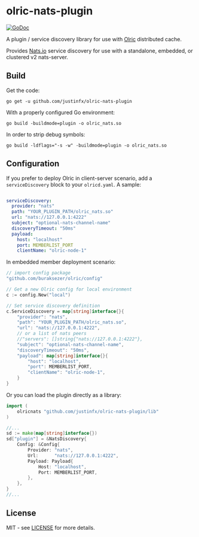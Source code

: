 # olric-nats-plugin

[![GoDoc](http://img.shields.io/badge/godoc-reference-blue.svg?style=flat)](https://godoc.org/github.com/justinfx/olric-nats-plugin/lib)

A plugin / service discovery library for use with [Olric](https://github.com/buraksezer/olric/)
distributed cache.

Provides [Nats.io](https://github.com/nats-io/nats-server/) service discovery
for use with a standalone, embedded, or clustered v2 nats-server.

## Build

Get the code:

```
go get -u github.com/justinfx/olric-nats-plugin
```

With a properly configured Go environment:

```
go build -buildmode=plugin -o olric_nats.so 
```

In order to strip debug symbols:

```
go build -ldflags="-s -w" -buildmode=plugin -o olric_nats.so 
```

## Configuration

If you prefer to deploy Olric in client-server scenario, add a `serviceDiscovery` block to 
your `olricd.yaml`. A sample:

```yaml

serviceDiscovery:
  provider: "nats"
  path: "YOUR_PLUGIN_PATH/olric_nats.so"
  url: "nats://127.0.0.1:4222"
  subject: "optional-nats-channel-name"
  discoveryTimeout: "50ms"
  payload:
    host: "localhost"
    port: MEMBERLIST_PORT
    clientName: "olric-node-1"
```

In embedded member deployment scenario:

```go
// import config package
"github.com/buraksezer/olric/config"

// Get a new Olric config for local environment
c := config.New("local")

// Set service discovery definition
c.ServiceDiscovery = map[string]interface{}{
    "provider": "nats",
    "path": "YOUR_PLUGIN_PATH/olric_nats.so",
    "url": "nats://127.0.0.1:4222",
    // or a list of nats peers
    //"servers": []string{"nats://127.0.0.1:4222"},
    "subject": "optional-nats-channel-name",
    "discoveryTimeout": "50ms",
    "payload": map[string]interface{}{
        "host": "localhost",
        "port": MEMBERLIST_PORT,
        "clientName": "olric-node-1",
    }
}
```

Or you can load the plugin directly as a library:

```go
import (
    olricnats "github.com/justinfx/olric-nats-plugin/lib"
)

//...
sd := make(map[string]interface{})
sd["plugin"] = &NatsDiscovery{
	Config: &Config{
		Provider: "nats",
		Url:      "nats://127.0.0.1:4222",
		Payload: Payload{
			Host: "localhost",
			Port: MEMBERLIST_PORT,
		},
	},
}
//...
```

## License

MIT - see [LICENSE](LICENSE) for more details.
